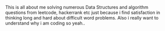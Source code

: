 This is all about me solving numerous Data Structures and algorithm questions from leetcode, hackerrank etc just because i find satisfaction in thinking long and hard about difficult word problems. Also i really want to understand why i am coding so yeah..
